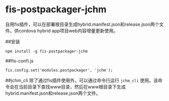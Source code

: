 fis-postpackager-jchm
=====

自用fis插件，可以在部署根目录生成hybrid.manifest.json和release.json两个文件。供cordova hybrid app项目web内容增量更新使用。

##安装
```
npm install -g fis-postpackager-jchm
```

##fis-confi.js
```
fis.config.set('modules.postpackager', 'jchm');
```

##jchm_cli
除了通过fis插件使用外，可以通过命令行运行 ```jchm_cli``` 使用。该命令会在当前目录下查找www目录，然后在www根目录下生成hybrid.manifest.json和release.json两个文件。

